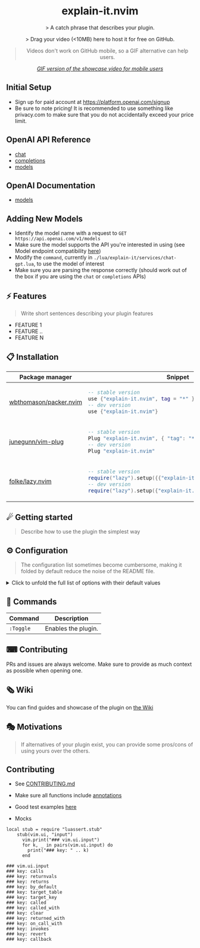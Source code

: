 <p align="center">
  <h1 align="center">explain-it.nvim</h2>
</p>

<p align="center">
    > A catch phrase that describes your plugin.
</p>

<div align="center">
    > Drag your video (<10MB) here to host it for free on GitHub.
</div>

<div align="center">

> Videos don't work on GitHub mobile, so a GIF alternative can help users.

_[GIF version of the showcase video for mobile users](SHOWCASE_GIF_LINK)_

</div>

## Initial Setup

* Sign up for paid account at https://platform.openai.com/signup
* Be sure to note pricing! It is recommended to use something like privacy.com to make sure that you do not accidentally exceed your price limit.

## OpenAI API Reference

* [chat](https://platform.openai.com/docs/api-reference/chat)
* [completions](https://platform.openai.com/docs/api-reference/completions)
* [models](https://platform.openai.com/docs/api-reference/models)

## OpenAI Documentation

* [models](https://platform.openai.com/docs/models/overview)

## Adding New Models

* Identify the model name with a request to `GET https://api.openai.com/v1/models`
* Make sure the model supports the API you're interested in using (see Model endpoint compatibility [here](https://platform.openai.com/docs/models/model-endpoint-compatibility))
* Modify the `command`, currently in `./lua/explain-it/services/chat-gpt.lua`, to use the model of interest
* Make sure you are parsing the response correctly (should work out of the box if you are using the `chat` or `completions` APIs)

## ⚡️ Features

> Write short sentences describing your plugin features

- FEATURE 1
- FEATURE ..
- FEATURE N

## 📋 Installation

<div align="center">
<table>
<thead>
<tr>
<th>Package manager</th>
<th>Snippet</th>
</tr>
</thead>
<tbody>
<tr>
<td>

[wbthomason/packer.nvim](https://github.com/wbthomason/packer.nvim)

</td>
<td>

```lua
-- stable version
use {"explain-it.nvim", tag = "*" }
-- dev version
use {"explain-it.nvim"}
```

</td>
</tr>
<tr>
<td>

[junegunn/vim-plug](https://github.com/junegunn/vim-plug)

</td>
<td>

```lua
-- stable version
Plug "explain-it.nvim", { "tag": "*" }
-- dev version
Plug "explain-it.nvim"
```

</td>
</tr>
<tr>
<td>

[folke/lazy.nvim](https://github.com/folke/lazy.nvim)

</td>
<td>

```lua
-- stable version
require("lazy").setup({{"explain-it.nvim", version = "*"}})
-- dev version
require("lazy").setup({"explain-it.nvim"})
```

</td>
</tr>
</tbody>
</table>
</div>

## ☄ Getting started

> Describe how to use the plugin the simplest way

## ⚙ Configuration

> The configuration list sometimes become cumbersome, making it folded by default reduce the noise of the README file.

<details>
<summary>Click to unfold the full list of options with their default values</summary>

> **Note**: The options are also available in Neovim by calling `:h explain-it.options`

</details>

## 🧰 Commands

|   Command   |         Description        |
|-------------|----------------------------|
|  `:Toggle`  |     Enables the plugin.    |

## ⌨ Contributing

PRs and issues are always welcome. Make sure to provide as much context as possible when opening one.

## 🗞 Wiki

You can find guides and showcase of the plugin on [the Wiki](https://github.com/trevor/explain-it.nvim/wiki)

## 🎭 Motivations

> If alternatives of your plugin exist, you can provide some pros/cons of using yours over the others.

## Contributing

* See [CONTRIBUTING.md](./CONTRIBUTING.md)
* Make sure all functions include [annotations](https://github.com/LuaLS/lua-language-server/wiki/Annotations)
* Good test examples [here](https://github.com/terrortylor/neovim-environment/blob/045830ffd6ec19b280834fb4ecbdd8f6b36849ba/lua/spec/util/buffer_spec.lua)

* Mocks

```
local stub = require "luassert.stub"
    stub(vim.ui, "input")
      vim.print("### vim.ui.input")
      for k, _ in pairs(vim.ui.input) do
        print("### key: " .. k)
      end

### vim.ui.input
### key: calls
### key: returnvals
### key: returns
### key: by_default
### key: target_table
### key: target_key
### key: called
### key: called_with
### key: clear
### key: returned_with
### key: on_call_with
### key: invokes
### key: revert
### key: callback
```
